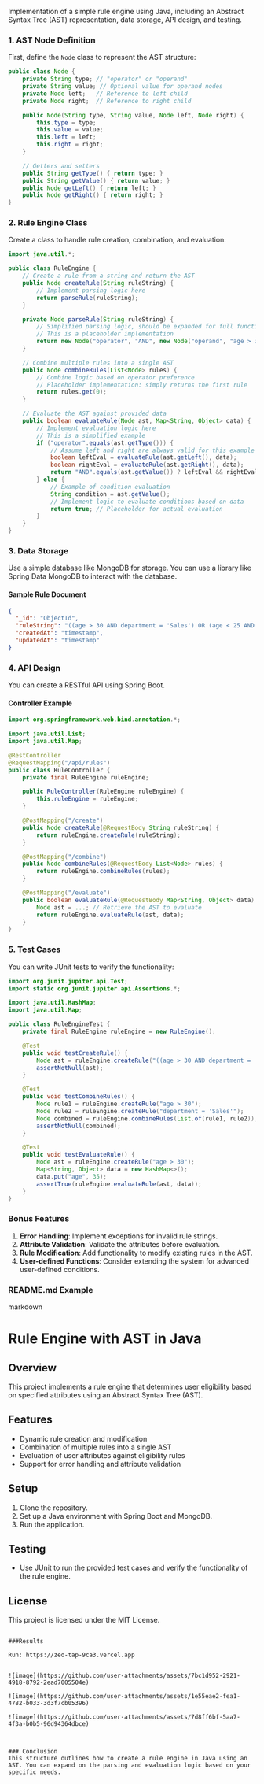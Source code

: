 Implementation of a simple rule engine using Java, including an Abstract Syntax Tree (AST) representation, data storage, API design, and testing.

### 1. AST Node Definition

First, define the `Node` class to represent the AST structure:

```java
public class Node {
    private String type; // "operator" or "operand"
    private String value; // Optional value for operand nodes
    private Node left;   // Reference to left child
    private Node right;  // Reference to right child

    public Node(String type, String value, Node left, Node right) {
        this.type = type;
        this.value = value;
        this.left = left;
        this.right = right;
    }

    // Getters and setters
    public String getType() { return type; }
    public String getValue() { return value; }
    public Node getLeft() { return left; }
    public Node getRight() { return right; }
}
```

### 2. Rule Engine Class

Create a class to handle rule creation, combination, and evaluation:

```java
import java.util.*;

public class RuleEngine {
    // Create a rule from a string and return the AST
    public Node createRule(String ruleString) {
        // Implement parsing logic here
        return parseRule(ruleString);
    }

    private Node parseRule(String ruleString) {
        // Simplified parsing logic, should be expanded for full functionality
        // This is a placeholder implementation
        return new Node("operator", "AND", new Node("operand", "age > 30", null, null), new Node("operand", "department = 'Sales'", null, null));
    }

    // Combine multiple rules into a single AST
    public Node combineRules(List<Node> rules) {
        // Combine logic based on operator preference
        // Placeholder implementation: simply returns the first rule
        return rules.get(0);
    }

    // Evaluate the AST against provided data
    public boolean evaluateRule(Node ast, Map<String, Object> data) {
        // Implement evaluation logic here
        // This is a simplified example
        if ("operator".equals(ast.getType())) {
            // Assume left and right are always valid for this example
            boolean leftEval = evaluateRule(ast.getLeft(), data);
            boolean rightEval = evaluateRule(ast.getRight(), data);
            return "AND".equals(ast.getValue()) ? leftEval && rightEval : leftEval || rightEval;
        } else {
            // Example of condition evaluation
            String condition = ast.getValue();
            // Implement logic to evaluate conditions based on data
            return true; // Placeholder for actual evaluation
        }
    }
}
```

### 3. Data Storage

Use a simple database like MongoDB for storage. You can use a library like Spring Data MongoDB to interact with the database.

#### Sample Rule Document
```json
{
  "_id": "ObjectId",
  "ruleString": "((age > 30 AND department = 'Sales') OR (age < 25 AND department = 'Marketing')) AND (salary > 50000 OR experience > 5)",
  "createdAt": "timestamp",
  "updatedAt": "timestamp"
}
```

### 4. API Design

You can create a RESTful API using Spring Boot.

#### Controller Example

```java
import org.springframework.web.bind.annotation.*;

import java.util.List;
import java.util.Map;

@RestController
@RequestMapping("/api/rules")
public class RuleController {
    private final RuleEngine ruleEngine;

    public RuleController(RuleEngine ruleEngine) {
        this.ruleEngine = ruleEngine;
    }

    @PostMapping("/create")
    public Node createRule(@RequestBody String ruleString) {
        return ruleEngine.createRule(ruleString);
    }

    @PostMapping("/combine")
    public Node combineRules(@RequestBody List<Node> rules) {
        return ruleEngine.combineRules(rules);
    }

    @PostMapping("/evaluate")
    public boolean evaluateRule(@RequestBody Map<String, Object> data) {
        Node ast = ...; // Retrieve the AST to evaluate
        return ruleEngine.evaluateRule(ast, data);
    }
}
```

### 5. Test Cases

You can write JUnit tests to verify the functionality:

```java
import org.junit.jupiter.api.Test;
import static org.junit.jupiter.api.Assertions.*;

import java.util.HashMap;
import java.util.Map;

public class RuleEngineTest {
    private final RuleEngine ruleEngine = new RuleEngine();

    @Test
    public void testCreateRule() {
        Node ast = ruleEngine.createRule("((age > 30 AND department = 'Sales'))");
        assertNotNull(ast);
    }

    @Test
    public void testCombineRules() {
        Node rule1 = ruleEngine.createRule("age > 30");
        Node rule2 = ruleEngine.createRule("department = 'Sales'");
        Node combined = ruleEngine.combineRules(List.of(rule1, rule2));
        assertNotNull(combined);
    }

    @Test
    public void testEvaluateRule() {
        Node ast = ruleEngine.createRule("age > 30");
        Map<String, Object> data = new HashMap<>();
        data.put("age", 35);
        assertTrue(ruleEngine.evaluateRule(ast, data));
    }
}
```

### Bonus Features
1. **Error Handling**: Implement exceptions for invalid rule strings.
2. **Attribute Validation**: Validate the attributes before evaluation.
3. **Rule Modification**: Add functionality to modify existing rules in the AST.
4. **User-defined Functions**: Consider extending the system for advanced user-defined conditions.

### README.md Example

markdown
# Rule Engine with AST in Java

## Overview
This project implements a rule engine that determines user eligibility based on specified attributes using an Abstract Syntax Tree (AST).

## Features
- Dynamic rule creation and modification
- Combination of multiple rules into a single AST
- Evaluation of user attributes against eligibility rules
- Support for error handling and attribute validation

## Setup
1. Clone the repository.
2. Set up a Java environment with Spring Boot and MongoDB.
3. Run the application.


## Testing
- Use JUnit to run the provided test cases and verify the functionality of the rule engine.

## License
This project is licensed under the MIT License.
```

###Results

Run: https://zeo-tap-9ca3.vercel.app


![image](https://github.com/user-attachments/assets/7bc1d952-2921-4918-8792-2ead7005504e)

![image](https://github.com/user-attachments/assets/1e55eae2-fea1-4782-b033-3d3f7cb05396)

![image](https://github.com/user-attachments/assets/7d8ff6bf-5aa7-4f3a-b0b5-96d94364dbce)



### Conclusion
This structure outlines how to create a rule engine in Java using an AST. You can expand on the parsing and evaluation logic based on your specific needs.
